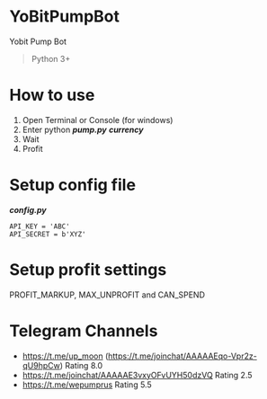 # YoBitPumpBot
Yobit Pump Bot

> Python 3+

# How to use

1. Open Terminal or Console (for windows)
2. Enter python ***pump.py*** ***currency***
3. Wait
4. Profit

# Setup config file
***config.py***
```
API_KEY = 'ABC' 
API_SECRET = b'XYZ'
```
# Setup profit settings 

PROFIT_MARKUP, MAX_UNPROFIT and CAN_SPEND


# Telegram Channels
- https://t.me/up_moon (https://t.me/joinchat/AAAAAEqo-Vpr2z-qU9hpCw) Rating 8.0
- https://t.me/joinchat/AAAAAE3vxyOFvUYH50dzVQ Rating 2.5
- https://t.me/wepumprus Rating 5.5
